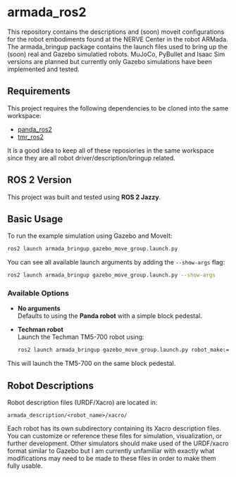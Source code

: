 # armada_ros2

This repository contains the descriptions and (soon) moveit configurations for the robot embodiments found at the NERVE Center in the robot ARMada. The armada_bringup package contains the launch files used to bring up the (soon) real and Gazebo simulatied robots. MuJoCo, PyBullet and Isaac Sim versions are planned but currently only Gazebo simulations have been implemented and tested.

## Requirements

This project requires the following dependencies to be cloned into the same workspace:

- [panda_ros2](https://github.com/flynnbm/panda_ros2)
- [tmr_ros2](https://github.com/flynnbm/tmr_ros2)

It is a good idea to keep all of these reposiories in the same workspace since they are all robot driver/description/bringup related.

## ROS 2 Version

This project was built and tested using **ROS 2 Jazzy**.

## Basic Usage

To run the example simulation using Gazebo and MoveIt:

```bash
ros2 launch armada_bringup gazebo_move_group.launch.py
```

You can see all available launch arguments by adding the `--show-args` flag:

```bash
ros2 launch armada_bringup gazebo_move_group.launch.py --show-args
```

### Available Options

- **No arguments**  
  Defaults to using the **Panda robot** with a simple block pedestal.

- **Techman robot**  
  Launch the Techman TM5-700 robot using:

  ```bash
  ros2 launch armada_bringup gazebo_move_group.launch.py robot_make:=tmr robot_model:=tm5-700
  ```

This will launch the TM5-700 on the same block pedestal.

## Robot Descriptions

Robot description files (URDF/Xacro) are located in:

```
armada_description/<robot_name>/xacro/
```

Each robot has its own subdirectory containing its Xacro description files. You can customize or reference these files for simulation, visualization, or further development. Other simulators should make used of the URDF/xacro format similar to Gazebo but I am currently unfamiliar with exactly what modifications may need to be made to these files in order to make them fully usable.
